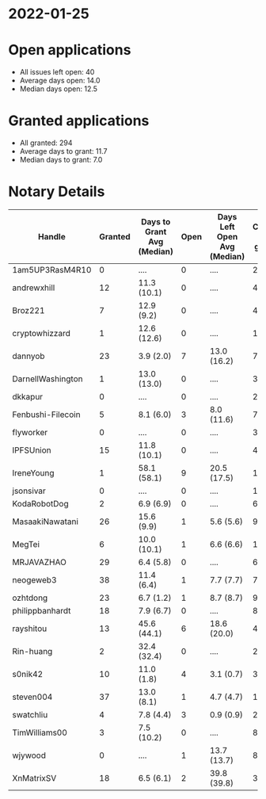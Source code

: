 2022-01-25
==========

# Open applications

- All issues left open: 40
- Average days open: 14.0
- Median days open: 12.5

# Granted applications

- All granted: 294
- Average days to grant: 11.7
- Median days to grant: 7.0

# Notary Details

| Handle            |   Granted | Days to Grant Avg (Median)   |   Open | Days Left Open Avg (Median)   |   Closed (no grant) |
|-------------------|-----------|------------------------------|--------|-------------------------------|---------------------|
| 1am5UP3RasM4R10   |         0 | ....                         |      0 | ....                          |                   2 |
| andrewxhill       |        12 | 11.3  (10.1)                 |      0 | ....                          |                  48 |
| Broz221           |         7 | 12.9  (9.2)                  |      0 | ....                          |                  48 |
| cryptowhizzard    |         1 | 12.6  (12.6)                 |      0 | ....                          |                  11 |
| dannyob           |        23 | 3.9  (2.0)                   |      7 | 13.0  (16.2)                  |                  79 |
| DarnellWashington |         1 | 13.0  (13.0)                 |      0 | ....                          |                   3 |
| dkkapur           |         0 | ....                         |      0 | ....                          |                   2 |
| Fenbushi-Filecoin |         5 | 8.1  (6.0)                   |      3 | 8.0  (11.6)                   |                  73 |
| flyworker         |         0 | ....                         |      0 | ....                          |                   3 |
| IPFSUnion         |        15 | 11.8  (10.1)                 |      0 | ....                          |                  44 |
| IreneYoung        |         1 | 58.1  (58.1)                 |      9 | 20.5  (17.5)                  |                  14 |
| jsonsivar         |         0 | ....                         |      0 | ....                          |                  13 |
| KodaRobotDog      |         2 | 6.9  (6.9)                   |      0 | ....                          |                   6 |
| MasaakiNawatani   |        26 | 15.6  (9.9)                  |      1 | 5.6  (5.6)                    |                  92 |
| MegTei            |         6 | 10.0  (10.1)                 |      1 | 6.6  (6.6)                    |                  19 |
| MRJAVAZHAO        |        29 | 6.4  (5.8)                   |      0 | ....                          |                  61 |
| neogeweb3         |        38 | 11.4  (6.4)                  |      1 | 7.7  (7.7)                    |                  74 |
| ozhtdong          |        23 | 6.7  (1.2)                   |      1 | 8.7  (8.7)                    |                  90 |
| philippbanhardt   |        18 | 7.9  (6.7)                   |      0 | ....                          |                  81 |
| rayshitou         |        13 | 45.6  (44.1)                 |      6 | 18.6  (20.0)                  |                  49 |
| Rin-huang         |         2 | 32.4  (32.4)                 |      0 | ....                          |                   2 |
| s0nik42           |        10 | 11.0  (1.8)                  |      4 | 3.1  (0.7)                    |                  30 |
| steven004         |        37 | 13.0  (8.1)                  |      1 | 4.7  (4.7)                    |                 103 |
| swatchliu         |         4 | 7.8  (4.4)                   |      3 | 0.9  (0.9)                    |                  20 |
| TimWilliams00     |         3 | 7.5  (10.2)                  |      0 | ....                          |                   8 |
| wjywood           |         0 | ....                         |      1 | 13.7  (13.7)                  |                   8 |
| XnMatrixSV        |        18 | 6.5  (6.1)                   |      2 | 39.8  (39.8)                  |                  30 |